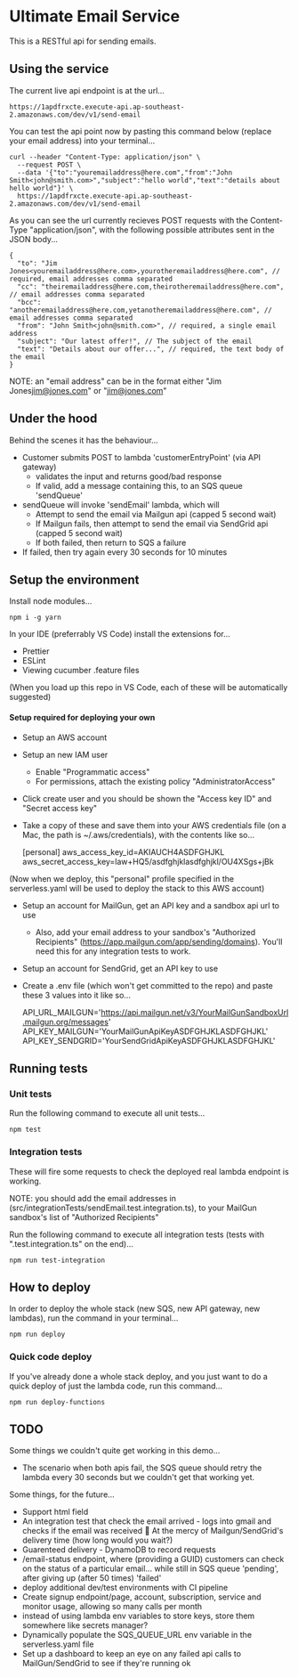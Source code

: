 # Ultimate Email Service

This is a RESTful api for sending emails.

## Using the service

The current live api endpoint is at the url...

    https://1apdfrxcte.execute-api.ap-southeast-2.amazonaws.com/dev/v1/send-email
    
You can test the api point now by pasting this command below (replace your email address) into your terminal...

    curl --header "Content-Type: application/json" \
      --request POST \
      --data '{"to":"youremailaddress@here.com","from":"John Smith<john@smith.com>","subject":"hello world","text":"details about hello world"}' \
      https://1apdfrxcte.execute-api.ap-southeast-2.amazonaws.com/dev/v1/send-email


As you can see the url currently recieves POST requests with the Content-Type "application/json", with the following possible attributes sent in the JSON body...

    {
      "to": "Jim Jones<youremailaddress@here.com>,yourotheremailaddress@here.com", // required, email addresses comma separated
      "cc": "theiremailaddress@here.com,theirotheremailaddress@here.com", // email addresses comma separated
      "bcc": "anotheremailaddress@here.com,yetanotheremailaddress@here.com", // email addresses comma separated
      "from": "John Smith<john@smith.com>", // required, a single email address
      "subject": "Our latest offer!", // The subject of the email
      "text": "Details about our offer...", // required, the text body of the email
    }

NOTE: an "email address" can be in the format either "Jim Jones<jim@jones.com>" or "jim@jones.com"

## Under the hood

Behind the scenes it has the behaviour...
- Customer submits POST to lambda 'customerEntryPoint' (via API gateway)
  - validates the input and returns good/bad response
  - If valid, add a message containing this, to an SQS queue 'sendQueue'
- sendQueue will invoke 'sendEmail' lambda, which will
  - Attempt to send the email via Mailgun api (capped 5 second wait)
  - If Mailgun fails, then attempt to send the email via SendGrid api (capped 5 second wait)
  - If both failed, then return to SQS a failure
- If failed, then try again every 30 seconds for 10 minutes


## Setup the environment

Install node modules...

    npm i -g yarn

In your IDE (preferrably VS Code) install the extensions for...
- Prettier
- ESLint
- Viewing cucumber .feature files

(When you load up this repo in VS Code, each of these will be automatically suggested)

#### Setup required for deploying your own

- Setup an AWS account
- Setup an new IAM user
  - Enable "Programmatic access"
  - For permissions, attach the existing policy "AdministratorAccess"
- Click create user and you should be shown the "Access key ID" and "Secret access key"
- Take a copy of these and save them into your AWS credentials file (on a Mac, the path is ~/.aws/credentials), with the contents like so...

    [personal]
    aws_access_key_id=AKIAUCH4ASDFGHJKL
    aws_secret_access_key=law+HQ5/asdfghjklasdfghjkl/OU4XSgs+jBk

(Now when we deploy, this "personal" profile specified in the serverless.yaml will be used to deploy the stack to this AWS account)

- Setup an account for MailGun, get an API key and a sandbox api url to use
  - Also, add your email address to your sandbox's "Authorized Recipients" (https://app.mailgun.com/app/sending/domains). You'll need this for any integration tests to work.

- Setup an account for SendGrid, get an API key to use
- Create a .env file (which won't get committed to the repo) and paste these 3 values into it like so...

    API_URL_MAILGUN='https://api.mailgun.net/v3/YourMailGunSandboxUrl.mailgun.org/messages'
    API_KEY_MAILGUN='YourMailGunApiKeyASDFGHJKLASDFGHJKL'
    API_KEY_SENDGRID='YourSendGridApiKeyASDFGHJKLASDFGHJKL'



## Running tests

### Unit tests

Run the following command to execute all unit tests...

    npm test

### Integration tests

These will fire some requests to check the deployed real lambda endpoint is working.

NOTE: you should add the email addresses in (src/integrationTests/sendEmail.test.integration.ts), to your MailGun sandbox's list of "Authorized Recipients"

Run the following command to execute all integration tests (tests with ".test.integration.ts" on the end)...

    npm run test-integration



## How to deploy

In order to deploy the whole stack (new SQS, new API gateway, new lambdas), run the command in your terminal...

    npm run deploy

### Quick code deploy

If you've already done a whole stack deploy, and you just want to do a quick deploy of just the lambda code, run this command...

    npm run deploy-functions



## TODO

Some things we couldn't quite get working in this demo...

- The scenario when both apis fail, the SQS queue should retry the lambda every 30 seconds but we couldn't get that working yet.

Some things, for the future...

- Support html field
- An integration test that check the email arrived - logs into gmail and checks if the email was received 🤔 At the mercy of Mailgun/SendGrid's delivery time (how long would you wait?)
- Guarenteed delivery - DynamoDB to record requests
- /email-status endpoint, where (providing a GUID) customers can check on the status of a particular email... while still in SQS queue 'pending', after giving up (after 50 times) 'failed'
- deploy additional dev/test environments with CI pipeline
- Create signup endpoint/page, account, subscription, service and monitor usage, allowing so many calls per month
- instead of using lambda env variables to store keys, store them somewhere like secrets manager?
- Dynamically populate the SQS_QUEUE_URL env variable in the serverless.yaml file
- Set up a dashboard to keep an eye on any failed api calls to MailGun/SendGrid to see if they're running ok